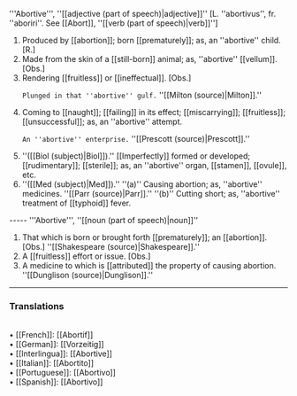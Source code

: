 '''Abortive''', ''[[adjective (part of speech)|adjective]]'' [L. ''abortivus'', fr. ''aboriri''. See [[Abort]], ''[[verb (part of speech)|verb]]'']

<ol>
<li>Produced by [[abortion]]; born [[prematurely]]; as, an ''abortive'' child. [R.]

<li> Made from the skin of a [[still-born]] animal; as, ''abortive'' [[vellum]]. [Obs.]

<li> Rendering [[fruitless]] or [[ineffectual]]. [Obs.]

<code>Plunged in that ''abortive'' gulf.</code> ''[[Milton (source)|Milton]].''

<li> Coming to [[naught]]; [[failing]] in its effect; [[miscarrying]]; [[fruitless]]; [[unsuccessful]]; as, an ''abortive'' attempt.

<code>An ''abortive'' enterprise.</code> ''[[Prescott (source)|Prescott]].''

<li> ''([[Biol (subject)|Biol]]).'' [[Imperfectly]] formed or developed; [[rudimentary]]; [[sterile]]; as, an ''abortive'' organ, [[stamen]], [[ovule]], etc.

<li> ''([[Med (subject)|Med]]).'' ''(a)'' Causing abortion; as, ''abortive'' medicines. ''[[Parr (source)|Parr]].'' ''(b)'' Cutting short; as, ''abortive'' treatment of [[typhoid]] fever.
</ol>
-----
'''Abortive''', ''[[noun (part of speech)|noun]]''

<ol>
<li>That which is born or brought forth [[prematurely]]; an [[abortion]]. [Obs.] ''[[Shakespeare (source)|Shakespeare]].''

<li> A [[fruitless]] effort or issue. [Obs.]

<li> A medicine to which is [[attributed]] the property of causing abortion. ''[[Dunglison (source)|Dunglison]].''
</ol>

<HR> <P> <H3>Translations</H3>
<BR>• [[French]]: [[Abortif]]
<BR>• [[German]]: [[Vorzeitig]]
<BR>• [[Interlingua]]: [[Abortive]]
<BR>• [[Italian]]: [[Abortito]]
<BR>• [[Portuguese]]: [[Abortivo]]
<BR>• [[Spanish]]: [[Abortivo]]
<BR>